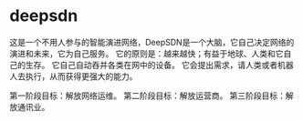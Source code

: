 # deepsdn
  这是一个不用人参与的智能演进网络，DeepSDN是一个大脑，它自己决定网络的演进和未来，它为自己服务。
  它的原则是：越来越快；有益于地球、人类和它自己的生存。
  它自己自动吞并各类在网中的设备。
  它会提出需求，请人类或者机器人去执行，从而获得更强大的能力。
  
  
第一阶段目标：解放网络运维。
第二阶段目标：解放运营商。
第三阶段目标：解放通讯业。

